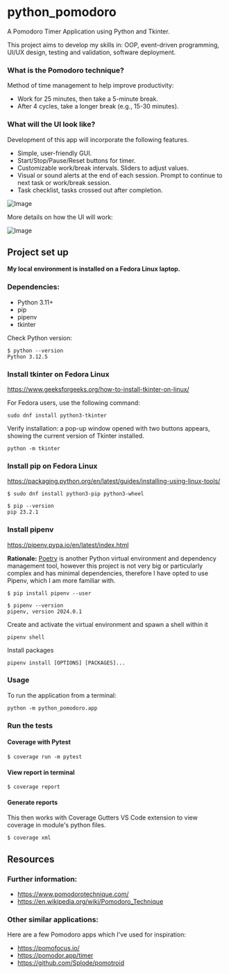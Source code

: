 # python_pomodoro
A Pomodoro Timer Application using Python and Tkinter.

This project aims to develop my skills in: OOP, event-driven programming, UI/UX design, testing and validation, software deployment.

###  What is the Pomodoro technique?

Method of time management to help improve productivity:
- Work for 25 minutes, then take a 5-minute break.
- After 4 cycles, take a longer break (e.g., 15-30 minutes).

### What will the UI look like?
Development of this app will incorporate the following features.

- Simple, user-friendly GUI.
- Start/Stop/Pause/Reset buttons for timer.
- Customizable work/break intervals. Sliders to adjust values.
- Visual or sound alerts at the end of each session. Prompt to continue to next task or work/break session.
- Task checklist, tasks crossed out after completion.

![Image](https://github.com/user-attachments/assets/ab106b6b-d030-443a-9661-233a161124af)

More details on how the UI will work:

![Image](https://github.com/user-attachments/assets/98d5a6dc-b0bf-45d1-8ee7-ecf9e64a0581)

## Project set up

**My local environment is installed on a Fedora Linux laptop.**

### Dependencies:
- Python 3.11+
- pip
- pipenv
- tkinter

Check Python version:
```
$ python --version
Python 3.12.5
```

### Install tkinter on Fedora Linux
https://www.geeksforgeeks.org/how-to-install-tkinter-on-linux/

For Fedora users, use the following command:
```
sudo dnf install python3-tkinter
```
Verify installation: a pop-up window opened with two buttons appears, showing the current version of Tkinter installed.
```
python -m tkinter
```

### Install pip on Fedora Linux
https://packaging.python.org/en/latest/guides/installing-using-linux-tools/

```
$ sudo dnf install python3-pip python3-wheel

$ pip --version
pip 23.2.1
```

### Install pipenv 
https://pipenv.pypa.io/en/latest/index.html

**Rationale:** [Poetry](https://python-poetry.org/) is another Python virtual environment and dependency management tool, however this project is not very big or particularly complex and has minimal dependencies, therefore I have opted to use Pipenv, which I am more familiar with.

```
$ pip install pipenv --user

$ pipenv --version
pipenv, version 2024.0.1
```

Create and activate the virtual environment and spawn a shell within it
```
pipenv shell
```
Install packages
```
pipenv install [OPTIONS] [PACKAGES]...
```

### Usage
To run the application from a terminal:
```
python -m python_pomodoro.app
```


### Run the tests

#### Coverage with Pytest
```
$ coverage run -m pytest
```
#### View report in terminal
```
$ coverage report
```
#### Generate reports

This then works with Coverage Gutters VS Code extension to view coverage in module's python files.
```
$ coverage xml
```

## Resources

### Further information:
- https://www.pomodorotechnique.com/
- https://en.wikipedia.org/wiki/Pomodoro_Technique

### Other similar applications:
Here are a few Pomodoro apps which I've used for inspiration:

- https://pomofocus.io/
- https://pomodor.app/timer
- https://github.com/Splode/pomotroid
